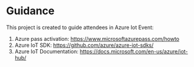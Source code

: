 # Guidance
This project is created to guide attendees in Azure Iot Event:
<br/>
1. Azure pass activation: https://www.microsoftazurepass.com/howto
2. Azure IoT SDK: https://github.com/azure/azure-iot-sdks/
3. Azure IoT Documentation: https://docs.microsoft.com/en-us/azure/iot-hub/

